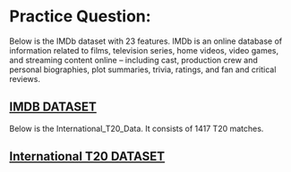 # Practice Question:

Below is the IMDb dataset with 23 features. IMDb is an online database of information related to films, television series, home videos, video games, and streaming content online – including cast, production crew and personal biographies, plot summaries, trivia, ratings, and fan and critical reviews.


## [IMDB DATASET](https://drive.google.com/file/d/1z8VZXOZI6dQsGZhMpCur16AIuMVQIVFv/view)


Below is the International_T20_Data. It consists of 1417 T20 matches.

## [International T20 DATASET](https://drive.google.com/drive/folders/1CYx1DXOlRjoKS6uwnC8obC5_sZn7HLhN)